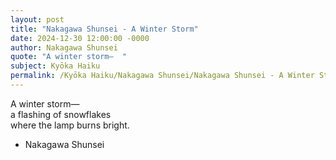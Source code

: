 ```yaml
---
layout: post
title: "Nakagawa Shunsei - A Winter Storm"
date: 2024-12-30 12:00:00 -0000
author: Nakagawa Shunsei
quote: "A winter storm—  "
subject: Kyōka Haiku
permalink: /Kyōka Haiku/Nakagawa Shunsei/Nakagawa Shunsei - A Winter Storm
---
```


A winter storm—  
a flashing of snowflakes  
where the lamp burns bright.

- Nakagawa Shunsei
